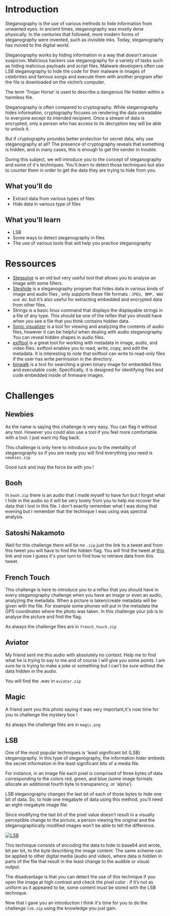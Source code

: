 # Introduction
Steganography is the use of various methods to hide information from unwanted eyes. In ancient times, steganography was mostly done physically. In the centuries that followed, more modern forms of steganography were invented, such as invisible inks. Today, steganography has moved to the digital world.

Steganography works by hiding information in a way that doesn’t arouse suspicion. Malicious hackers use steganography for a variety of tasks such as hiding malicious payloads and script files. Malware developers often use LSB steganography to hide the code for their malware in images of celebrities and famous songs and execute them with another program after the file is downloaded on the victim’s computer.

The term ‘Trojan Horse’ is used to describe a dangerous file hidden within a harmless file. 

Steganography is often compared to cryptography. While steganography hides information, cryptography focuses on rendering the data unreadable to everyone except its intended recipient. Once a stream of data is encrypted, only a person who has access to its decryption key will be able to unlock it.

But if cryptography provides better protection for secret data, why use steganography at all?
The presence of cryptography reveals that something is hidden, and in many cases, this is enough to get the sender in trouble.

During this subject, we will introduce you to the concept of steganography and some of it's techniques. 
You'll learn to detect those techniques but also to counter them in order to get the data they are trying to hide from you.

## What you'll do

 - Extract data from various types of files
-  Hide data in various type of files

## What you'll learn

- LSB
- Some ways to detect steganography in files
- The use of various tools that will help you practice steganography

# [](https://github.com/PoCInnovation/Pool2021/blob/master/Security/Steganography/student.md#useful-tools) Ressources
 - [Stegsolve](https://www.wechall.net/de/forum/show/thread/527/Stegsolve_1.3/) is an old but very useful tool that allows you to analyse an image with some filters.
 - [Steghide](https://github.com/StefanoDeVuono/steghide) is a steganography program that hides data in various kinds of image and audio files , only supports these file formats : `JPEG, BMP, WAV and AU`. but it’s also useful for extracting embedded and encrypted data from other files.
 - Strings is a basic linux command that displays the displayable strings in a file of any type. This should be one of the reflex that you should have when you see a file that you think contains hidden data.
 - [Sonic visualizer](https://www.sonicvisualiser.org) is a tool for viewing and analyzing the contents of audio files, however it can be helpful when dealing with audio steganography. You can reveal hidden shapes in audio files.
 - [exiftool](https://exiftool.org) is a great tool for working with metadata in image, audio, and video files. exiftool enables you to read, write, copy, and edit the metadata. It is interesting to note that exiftool can write to read-only files if the user has write permission in the directory.
 - [binwalk](https://github.com/ReFirmLabs/binwalk)  is a tool for searching a given binary image for embedded files and executable code. Specifically, it is designed for identifying files and code embedded inside of firmware images.

# [](https://github.com/PoCInnovation/Pool2021/blob/master/Security/Steganography/student.md#challenges)Challenges

## [](https://github.com/PoCInnovation/Pool2021/blob/master/Security/Steganography/student.md#pdf) Newbies
As the name is saying this challenge is very easy. You can flag it without any tool. However you could also use a tool if you feel more comfortable with a tool. I just want my flag back.

This challenge is only here to introduce you to the mentality of steganography so if you are ready you will find everything you need is `newbies.zip`

Good luck and may the force be with you !

## Booh	 
In `booh.zip` there is an audio that I made myself to have fun but I forgot what I hide in the audio so it will be very lovely from you to help me recover the data that I lost in this file. I don't exactly remember what I was doing that evening but I remember that the technique I was using was spectral analysis.

## Satoshi Nakamoto
Well for this challenge there will be no `.zip` just the link to a tweet and from this tweet you will have to find the hidden flag.
You will find the tweet at [this](https://twitter.com/etarc0s/status/1356688435042545671) link and now I guess it's your turn to find how to retrieve data from this tweet.

## [](https://github.com/PoCInnovation/Pool2021/blob/master/Security/Steganography/student.md#filter-pictures) French Touch
This challenge is here to introduce you to a reflex that you should have in every steganography challenge when you have an image or even an audio, analyzing the metadata. When a picture is taken/create metadata will be given with the file. For example some phones will put in the metadata the GPS coordinates where the photo was taken. In this challenge your job is to analyse the picture and find the flag.

 As always the challenge files are in `french_touch.zip`
 
## Aviator
My friend sent me this audio with absolutely no context. Help me to find what he is trying to say to me and of course I will give you some points. I am sure he is trying to make a joke or something but I can't be sure without the data hidden in the audio.

You will find the .wav in `aviator.zip`


## [](https://github.com/PoCInnovation/Pool2021/blob/master/Security/Steganography/student.md#filter-pictures) Magic
A friend sent you this photo saying it was very important,it's now time for you to challenge the mystery box !

 As always the challenge files are in `magic.png`
 
## [](https://github.com/PoCInnovation/Pool2021/blob/master/Security/Steganography/student.md#lsb) LSB

One of the most popular techniques is 'least significant bit (LSB) steganography. In this type of steganography, the information hider embeds the secret information in the least significant bits of a media file.

For instance, in an image file each pixel is comprised of three bytes of data corresponding to the colors red, green, and blue (some image formats allocate an additional fourth byte to transparency, or ‘alpha’).

LSB steganography changes the last bit of each of those bytes to hide one bit of data. So, to hide one megabyte of data using this method, you’ll need an eight-megabyte image file.

Since modifying the last bit of the pixel value doesn’t result in a visually perceptible change to the picture, a person viewing the original and the steganographically modified images won’t be able to tell the difference.

[![LSB](https://camo.githubusercontent.com/26cfadd3746657a94b32b6ceda3d7908ccf24a01d515e9a663df8e579625ecd2/68747470733a2f2f70776e68342e636f6d2f6c73622e706e67)](https://camo.githubusercontent.com/26cfadd3746657a94b32b6ceda3d7908ccf24a01d515e9a663df8e579625ecd2/68747470733a2f2f70776e68342e636f6d2f6c73622e706e67)

This technique consists of encoding the data to hide to base64 and wrote, bit per bit, to the byte describing the image content.
The same scheme can be applied to other digital media (audio and video), where data is hidden in parts of the file that result in the least change to the audible or visual output.

The disadvantage is that you can detect the use of this technique if you open the image at high contrast and check the pixel color : if it’s not as uniform as it appeared to be, some content must be stored with the LSB technique.

Now that I gave you an introduction I think it's time for you to do the challenge `lsb.zip`  using the knowledge you just gain.
